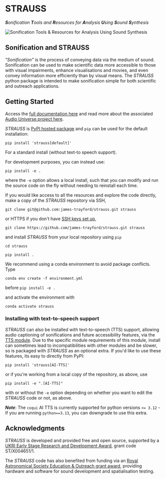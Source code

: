 # STRAUSS
***S**onification **T**ools and **R**esources for **A**nalysis **U**sing **S**ound **S**ynthesis*

![Sonification Tools & Resources for Analysis Using Sound Synthesis](./misc/strauss_logo_new_dark.jpg "STRAUSS logo")

## Sonification and STRAUSS

*"Sonification"* is the process of conveying data via the medium of sound. Sonification can be used to make scientific data more accessible to those with visual impairments, enhance visualisations and movies, and even convey information more efficiently than by visual means. The *STRAUSS* python package is intended to make sonification simple for both scientific and outreach applications.

## Getting Started

Access the [full documentation here](https://strauss.readthedocs.io/) and read more about the associated [Audio Universe project here](https://www.audiouniverse.org/).

*STRAUSS* is  [PyPI hosted package](https://pypi.org/project/strauss/) and `pip` can be used for the default installation:

`pip install 'strauss[default]'`

For a standard install (without text-to speech support).

For development purposes, you can instead use:

`pip install -e .`

where the `-e` option allows a local install, such that you can modify and run the source code on the fly without needing to reinstall each time. 

If you would like access to all the resources and explore the code directly, make a copy of the *STRAUSS* repository via SSH,

`git clone git@github.com:james-trayford/strauss.git strauss`

or HTTPS if you don't have [SSH keys set up](https://docs.github.com/en/github/authenticating-to-github/connecting-to-github-with-ssh),

`git clone https://github.com/james-trayford/strauss.git strauss`

and install *STRAUSS* from your local repository using `pip`

`cd strauss`

`pip install .`

We recommend using a conda environment to avoid package conflicts. Type

`conda env create -f environment.yml`

before `pip install -e .`

and activate the environment with

`conda activate strauss`

### Installing with text-to-speech support

*STRAUSS* can also be installed with text-to-speech (TTS) support, allowing audio captioning of sonifications and future accessibility features, via the [TTS module](https://pypi.org/project/coqui-tts/). Due to the specific module requirements of this module, install can sometimes lead to incompatibilities with other modules and be slower, so is packaged with *STRAUSS* as an optional extra. If you'd like to use these features, its easy to directly from PyPI:

`pip install 'strauss[AI-TTS]'`

or if you're working from a local copy of the repository, as above, use

`pip install -e ".[AI-TTS]"`

with or without the `-e` option depending on whether you want to edit the *STRAUSS* code or not, as above. 


***Note***: The `coqui` AI TTS is currently supported for python versions `<= 3.12` - If you are running `python==3.13`, you can downgrade to use this extra.

## Acknowledgments
*STRAUSS* is developed and provided free and open source, supported by a [UKRI Early Stage Research and Development Award](https://www.ukri.org/opportunity/early-stage-research-and-development-scheme/), grant code ST/X004651/1.

The *STRAUSS* code has also benefited from funding via an [Royal Astronomical Society Education & Outreach grant award](https://ras.ac.uk/awards-and-grants/outreach/education-outreach-small-grants-scheme), providing hardware and software for sound development and spatialisation testing.
